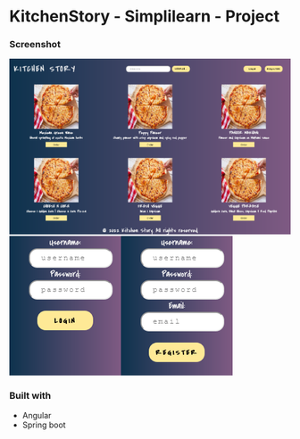 # KitchenStory - Simplilearn - Project

### Screenshot

![](./img/img.png)
![](./img/img1.png)![](./img/img2.png)

### Built with

- Angular
- Spring boot

